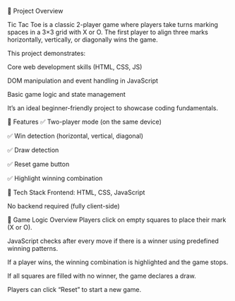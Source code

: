 🔹 Project Overview

Tic Tac Toe is a classic 2-player game where players take turns marking spaces in a 3×3 grid with X or O. The first player to align three marks horizontally, vertically, or diagonally wins the game.

This project demonstrates:

Core web development skills (HTML, CSS, JS)

DOM manipulation and event handling in JavaScript

Basic game logic and state management

It’s an ideal beginner-friendly project to showcase coding fundamentals.

🔹 Features
✅ Two-player mode (on the same device)

✅ Win detection (horizontal, vertical, diagonal)

✅ Draw detection

✅ Reset game button

✅ Highlight winning combination

🔹 Tech Stack
Frontend: HTML, CSS, JavaScript

No backend required (fully client-side)


🔹 Game Logic Overview
Players click on empty squares to place their mark (X or O).

JavaScript checks after every move if there is a winner using predefined winning patterns.

If a player wins, the winning combination is highlighted and the game stops.

If all squares are filled with no winner, the game declares a draw.

Players can click “Reset” to start a new game.

